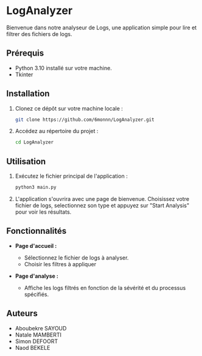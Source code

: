 # LogAnalyzer

Bienvenue dans notre analyseur de Logs, une application simple pour lire et filtrer des fichiers de logs.

## Prérequis

- Python 3.10 installé sur votre machine.
- Tkinter

## Installation

1. Clonez ce dépôt sur votre machine locale :

    ```bash
    git clone https://github.com/6monnn/LogAnalyzer.git
    ```

2. Accédez au répertoire du projet :

    ```bash
    cd LogAnalyzer
    ```

## Utilisation

1. Exécutez le fichier principal de l'application :

    ```bash
    python3 main.py
    ```

2. L'application s'ouvrira avec une page de bienvenue. Choisissez votre fichier de logs, selectionnez son type et appuyez sur "Start Analysis" pour voir les résultats.

## Fonctionnalités

- **Page d'accueil :**
  - Sélectionnez le fichier de logs à analyser.
  - Choisir les filtres à appliquer

- **Page d'analyse :**
  - Affiche les logs filtrés en fonction de la sévérité et du processus spécifiés.

## Auteurs

- Aboubekre SAYOUD 
- Natale MAMBERTI
- Simon DEFOORT
- Naod BEKELE